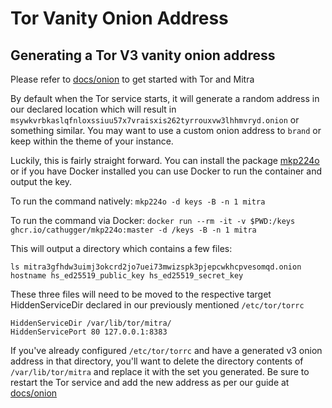 # Tor Vanity Onion Address

## Generating a Tor V3 vanity onion address

Please refer to [docs/onion](./onion.md) to get started with Tor and Mitra

By default when the Tor service starts, it will generate a random address in our declared location which will result in `msywkvrbkaslqfnloxssiuu57x7vraisxis262tyrrouxvw3lhhmvryd.onion` or something similar. You may want to use a custom onion address to `brand` or keep within the theme of your instance.

Luckily, this is fairly straight forward. You can install the package [mkp224o](https://github.com/cathugger/mkp224o) or if you have Docker installed you can use Docker to run the container and output the key.

To run the command natively: `mkp224o -d keys -B -n 1 mitra`

To run the command via Docker: `docker run --rm -it -v $PWD:/keys ghcr.io/cathugger/mkp224o:master -d /keys -B -n 1 mitra`

This will output a directory which contains a few files:

```
ls mitra3gfhdw3uimj3okcrd2jo7uei73mwizspk3pjepcwkhcpvesomqd.onion
hostname hs_ed25519_public_key hs_ed25519_secret_key
```

These three files will need to be moved to the respective target HiddenServiceDir declared in our previously mentioned `/etc/tor/torrc`

```
HiddenServiceDir /var/lib/tor/mitra/
HiddenServicePort 80 127.0.0.1:8383
```

If you've already configured `/etc/tor/torrc` and have a generated v3 onion address in that directory, you'll want to delete the directory contents of `/var/lib/tor/mitra` and replace it with the set you generated.  Be sure to restart the Tor service and add the new address as per our guide at [docs/onion](./onion.md)
